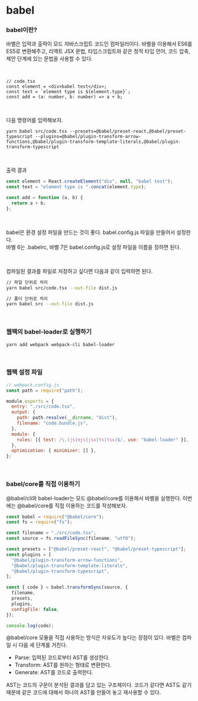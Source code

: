 # babel
### babel이란?
바벨은 입력과 출력이 모드 자바스크립트 코드인 컴파일러이다. 바벨을 이용해서 ES6를 ES5로 변환해주고, 리액트 JSX 문법, 타입스크립트와 같은 정적 타입 언어, 코드 압축, 제안 단계에 있는 문법을 사용할 수 있다.

<br />

```tsx
// code.tsx
const element = <div>babel test</div>;
const text = `element type is ${element.type}`;
const add = (a: number, b: number) => a + b;
```

<br />

다음 명령어를 입력해보자.
```
yarn babel src/code.tsx --presets=@babel/preset-react,@babel/preset-typescript --plugins=@babel/plugin-transform-arrow-functions,@babel/plugin-transform-template-literals,@babel/plugin-transform-typescript
```

<br />

출력 결과
```js
const element = React.createElement("div", null, "babel test");
const text = "element type is ".concat(element.type);

const add = function (a, b) {
  return a + b;
};
```

<br />

babel은 환경 설정 파일을 만드는 것이 좋다. babel.config.js 파일을 만들어서 설정한다. 
<br />
바벨 6는 .babelrc, 바벨 7은 babel.config.js로 설정 파일을 이름을 정하면 된다.

<br />

컴파일된 결과를 파일로 저장하고 싶다면 다음과 같이 입력하면 된다.

```bash
// 파일 단위로 처리
yarn babel src/code.tsx --out-file dist.js

// 폴더 단위로 처리
yarn babel src --out-file dist.js
```

<br />

### 웹팩의 babel-loader로 실행하기
```bash
yarn add webpack webpack-cli babel-loader
```

<br />

### 웹팩 설정 파일

```js
// webpack.config.js
const path = require("path");

module.exports = {
  entry: "./src/code.tsx",
  output: {
    path: path.resolve(__dirname, "dist"),
    filename: "code.bundle.js",
  },
  module: {
    rules: [{ test: /\.(js|mjs|jsx|ts|tsx)$/, use: "babel-loader" }],
  },
  optimization: { minimizer: [] },
};

```

<br />

### babel/core를 직접 이용하기
@babel/cli와 babel-loader는 모드 @babel/core를 이용해서 바벨을 실행한다. 이번에는 @babel/core를 직접 이용하는 코드를 작성해보자.

```js
const babel = require("@babel/core");
const fs = require("fs");

const filename = "./src/code.tsx";
const source = fs.readFileSync(filename, "utf8");

const presets = ["@babel/preset-react", "@babel/preset-typescript"];
const plugins = [
  "@babel/plugin-transform-arrow-functions",
  "@babel/plugin-transform-template-literals",
  "@babel/plugin-transform-typescript",
];

const { code } = babel.transformSync(source, {
  filename,
  presets,
  plugins,
  configFile: false,
});

console.log(code);
```

@babel/core 모듈을 직접 사용하는 방식은 자유도가 높다는 장점이 있다. 바벨은 컴파일 시 다음 세 단계를 거친다.

- Parse: 입력된 코드로부터 AST를 생성한다.
- Transform: AST를 원하는 형태로 변환한다.
- Generate: AST를 코드로 출력한다.

AST는 코드의 구문이 분석된 결과를 담고 있는 구조체이다. 
코드가 같다면 AST도 같기 때문에 같은 코드에 대해서 하나의 AST를 만들어 놓고 재사용할 수 있다.